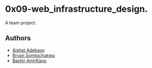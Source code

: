 #  0x09-web_infrastructure_design.
 
A team project.

## Authors

* [Aishat Adebayo](https://github.com/)
* [Bryan Somtochukwu](https://github.com/bryansomto)
* [Bashir AmirKano](https://github.com/bashir76)
